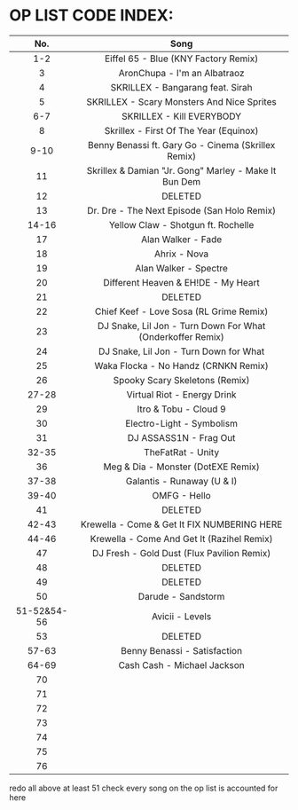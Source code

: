 OP LIST CODE INDEX:
============================
|No.|Song|
|:----------------------------------------:|:----------------------------------------:|
|1-2|Eiffel 65 - Blue (KNY Factory Remix)|
|3|AronChupa - I'm an Albatraoz|
|4|SKRILLEX - Bangarang feat. Sirah|
|5|SKRILLEX - Scary Monsters And Nice Sprites|
|6-7|SKRILLEX - Kill EVERYBODY|
|8|Skrillex - First Of The Year (Equinox)|
|9-10|Benny Benassi ft. Gary Go - Cinema (Skrillex Remix)|
|11|Skrillex & Damian "Jr. Gong" Marley - Make It Bun Dem|
|12|DELETED|
|13|Dr. Dre - The Next Episode (San Holo Remix)|
|14-16|Yellow Claw - Shotgun ft. Rochelle|
|17|Alan Walker - Fade|
|18|Ahrix - Nova|
|19|Alan Walker - Spectre|
|20|Different Heaven & EH!DE - My Heart|
|21|DELETED|
|22|Chief Keef - Love Sosa (RL Grime Remix)|
|23|DJ Snake, Lil Jon - Turn Down For What (Onderkoffer Remix)|
|24|DJ Snake, Lil Jon - Turn Down for What |
|25|Waka Flocka - No Handz (CRNKN Remix)|
|26|Spooky Scary Skeletons (Remix)|
|27-28|Virtual Riot - Energy Drink|
|29|Itro & Tobu - Cloud 9|
|30|Electro-Light - Symbolism|
|31|DJ ASSASS1N - Frag Out|
|32-35|TheFatRat - Unity|
|36|Meg & Dia - Monster (DotEXE Remix)|
|37-38|Galantis - Runaway (U & I)|
|39-40|OMFG - Hello|
|41|DELETED|
|42-43|Krewella - Come & Get It               FIX NUMBERING HERE|
|44-46|Krewella - Come And Get It (Razihel Remix)|
|47|DJ Fresh - Gold Dust (Flux Pavilion Remix)|
|48|DELETED|
|49|DELETED|
|50|Darude - Sandstorm|
|51-52&54-56|Avicii - Levels|
|53|DELETED|
|57-63|Benny Benassi - Satisfaction|
|64-69|Cash Cash - Michael Jackson|
|70||
|71||
|72||
|73||
|74||
|75||
|76||
redo all above at least 51
check every song on the op list is accounted for here
